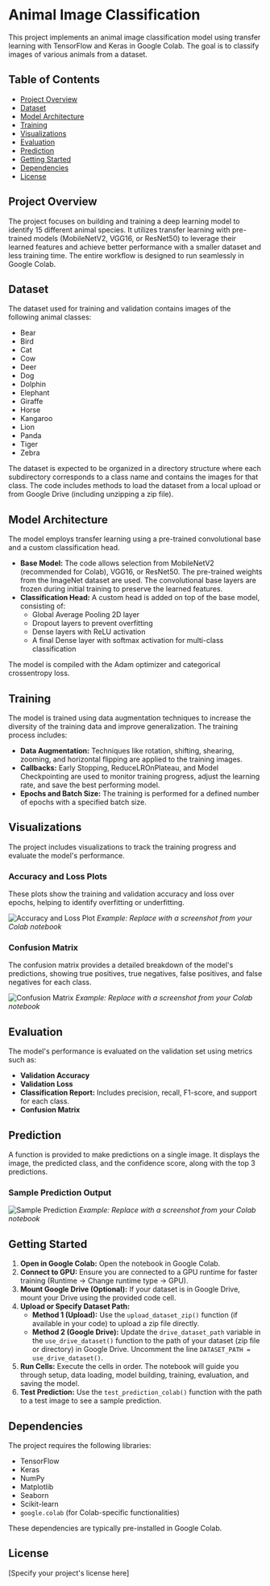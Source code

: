 # Animal Image Classification

This project implements an animal image classification model using transfer learning with TensorFlow and Keras in Google Colab. The goal is to classify images of various animals from a dataset.

## Table of Contents
- [Project Overview](#project-overview)
- [Dataset](#dataset)
- [Model Architecture](#model-architecture)
- [Training](#training)
- [Visualizations](#visualizations)
- [Evaluation](#evaluation)
- [Prediction](#prediction)
- [Getting Started](#getting-started)
- [Dependencies](#dependencies)
- [License](#license)

## Project Overview

The project focuses on building and training a deep learning model to identify 15 different animal species. It utilizes transfer learning with pre-trained models (MobileNetV2, VGG16, or ResNet50) to leverage their learned features and achieve better performance with a smaller dataset and less training time. The entire workflow is designed to run seamlessly in Google Colab.

## Dataset

The dataset used for training and validation contains images of the following animal classes:
- Bear
- Bird
- Cat
- Cow
- Deer
- Dog
- Dolphin
- Elephant
- Giraffe
- Horse
- Kangaroo
- Lion
- Panda
- Tiger
- Zebra

The dataset is expected to be organized in a directory structure where each subdirectory corresponds to a class name and contains the images for that class. The code includes methods to load the dataset from a local upload or from Google Drive (including unzipping a zip file).

## Model Architecture

The model employs transfer learning using a pre-trained convolutional base and a custom classification head.

- **Base Model:** The code allows selection from MobileNetV2 (recommended for Colab), VGG16, or ResNet50. The pre-trained weights from the ImageNet dataset are used. The convolutional base layers are frozen during initial training to preserve the learned features.
- **Classification Head:** A custom head is added on top of the base model, consisting of:
    - Global Average Pooling 2D layer
    - Dropout layers to prevent overfitting
    - Dense layers with ReLU activation
    - A final Dense layer with softmax activation for multi-class classification

The model is compiled with the Adam optimizer and categorical crossentropy loss.

## Training

The model is trained using data augmentation techniques to increase the diversity of the training data and improve generalization. The training process includes:

- **Data Augmentation:** Techniques like rotation, shifting, shearing, zooming, and horizontal flipping are applied to the training images.
- **Callbacks:** Early Stopping, ReduceLROnPlateau, and Model Checkpointing are used to monitor training progress, adjust the learning rate, and save the best performing model.
- **Epochs and Batch Size:** The training is performed for a defined number of epochs with a specified batch size.

## Visualizations

The project includes visualizations to track the training progress and evaluate the model's performance.

### Accuracy and Loss Plots

These plots show the training and validation accuracy and loss over epochs, helping to identify overfitting or underfitting.

![Accuracy and Loss Plot](![Image](https://github.com/user-attachments/assets/c8383b80-a0ce-41a8-a0ab-70086172037e))
*Example: Replace with a screenshot from your Colab notebook*

### Confusion Matrix

The confusion matrix provides a detailed breakdown of the model's predictions, showing true positives, true negatives, false positives, and false negatives for each class.

![Confusion Matrix](![Image](https://github.com/user-attachments/assets/5aa061e8-c6e5-4e59-aec8-5e0ec19026b9))
*Example: Replace with a screenshot from your Colab notebook*

## Evaluation

The model's performance is evaluated on the validation set using metrics such as:

- **Validation Accuracy**
- **Validation Loss**
- **Classification Report:** Includes precision, recall, F1-score, and support for each class.
- **Confusion Matrix**

## Prediction

A function is provided to make predictions on a single image. It displays the image, the predicted class, and the confidence score, along with the top 3 predictions.

### Sample Prediction Output

![Sample Prediction](![Image](https://github.com/user-attachments/assets/f63bf049-3e9c-4356-939f-c4627ede1df4))
*Example: Replace with a screenshot from your Colab notebook*

## Getting Started

1. **Open in Google Colab:** Open the notebook in Google Colab.
2. **Connect to GPU:** Ensure you are connected to a GPU runtime for faster training (Runtime -> Change runtime type -> GPU).
3. **Mount Google Drive (Optional):** If your dataset is in Google Drive, mount your Drive using the provided code cell.
4. **Upload or Specify Dataset Path:**
   - **Method 1 (Upload):** Use the `upload_dataset_zip()` function (if available in your code) to upload a zip file directly.
   - **Method 2 (Google Drive):** Update the `drive_dataset_path` variable in the `use_drive_dataset()` function to the path of your dataset (zip file or directory) in Google Drive. Uncomment the line `DATASET_PATH = use_drive_dataset()`.
5. **Run Cells:** Execute the cells in order. The notebook will guide you through setup, data loading, model building, training, evaluation, and saving the model.
6. **Test Prediction:** Use the `test_prediction_colab()` function with the path to a test image to see a sample prediction.

## Dependencies

The project requires the following libraries:
- TensorFlow
- Keras
- NumPy
- Matplotlib
- Seaborn
- Scikit-learn
- `google.colab` (for Colab-specific functionalities)

These dependencies are typically pre-installed in Google Colab.

## License

[Specify your project's license here]
